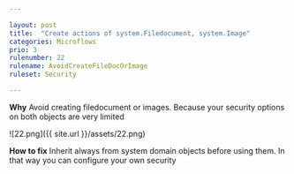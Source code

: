 ```yaml
---

layout: post
title:  "Create actions of system.Filedocument, system.Image"
categories: Microflows
prio: 3
rulenumber: 22
rulename: AvoidCreateFileDocOrImage
ruleset: Security

---
```


**Why**
Avoid creating filedocument or images. Because your security options on both objects are very limited

![22.png]({{ site.url }}/assets/22.png)

**How to fix**
Inherit always from system domain objects before using them. In that way you can configure your own security